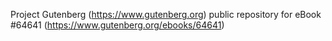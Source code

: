 Project Gutenberg (https://www.gutenberg.org) public repository for
eBook #64641 (https://www.gutenberg.org/ebooks/64641)
